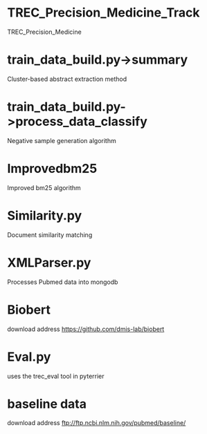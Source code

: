 # TREC_Precision_Medicine_Track
TREC_Precision_Medicine
# train_data_build.py->summary
Cluster-based abstract extraction method
# train_data_build.py->process_data_classify
Negative sample generation algorithm
# Improvedbm25
Improved bm25 algorithm
# Similarity.py
Document similarity matching
# XMLParser.py
Processes Pubmed data into mongodb
# Biobert
download address https://github.com/dmis-lab/biobert
# Eval.py
uses the trec_eval tool in pyterrier
# baseline data
download address ftp://ftp.ncbi.nlm.nih.gov/pubmed/baseline/
